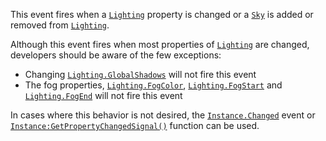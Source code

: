 This event fires when a [`Lighting`](https://create.roblox.com/docs/reference/engine/classes/Lighting) property is changed or a
[`Sky`](https://create.roblox.com/docs/reference/engine/classes/Sky) is added or removed from [`Lighting`](https://create.roblox.com/docs/reference/engine/classes/Lighting).

Although this event fires when most properties of [`Lighting`](https://create.roblox.com/docs/reference/engine/classes/Lighting) are
changed, developers should be aware of the few exceptions:

- Changing [`Lighting.GlobalShadows`](https://create.roblox.com/docs/reference/engine/classes/Lighting#GlobalShadows) will not fire this event
- The fog properties, [`Lighting.FogColor`](https://create.roblox.com/docs/reference/engine/classes/Lighting#FogColor), [`Lighting.FogStart`](https://create.roblox.com/docs/reference/engine/classes/Lighting#FogStart)
and [`Lighting.FogEnd`](https://create.roblox.com/docs/reference/engine/classes/Lighting#FogEnd) will not fire this event

In cases where this behavior is not desired, the [`Instance.Changed`](https://create.roblox.com/docs/reference/engine/classes/Instance#Changed)
event or [`Instance:GetPropertyChangedSignal()`](https://create.roblox.com/docs/reference/engine/classes/Instance#GetPropertyChangedSignal) function can be used.